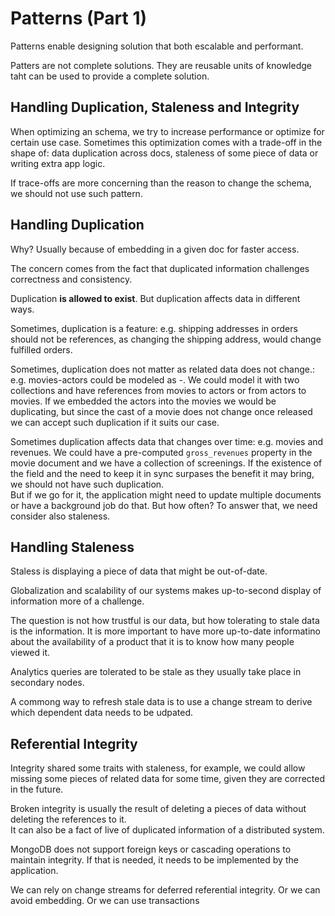 # Patterns (Part 1)

Patterns enable designing solution that both escalable and performant.

Patters are not complete solutions. They are reusable units of knowledge taht can be used to provide a complete solution.

## Handling Duplication, Staleness and Integrity

When optimizing an schema, we try to increase performance or optimize for certain use case. Sometimes this optimization comes with a trade-off in the shape of: data duplication across docs, staleness of some piece of data or writing extra app logic.

If trace-offs are more concerning than the reason to change the schema, we should not use such pattern.

## Handling Duplication

Why? Usually because of embedding in a given doc for faster access.

The concern comes from the fact that duplicated information challenges correctness and consistency.

Duplication **is allowed to exist**. But duplication affects data in different ways.

Sometimes, duplication is a feature: e.g. shipping addresses in orders should not be references, as changing the shipping address, would change fulfilled orders.

Sometimes, duplication does not matter as related data does not change.: e.g. movies-actors could be modeled as *-*. We could model it with two collections and have references from movies to actors or from actors to movies. If we embedded the actors into the movies we would be duplicating, but since the cast of a movie does not change once released we can accept such duplication if it suits our case.

Sometimes duplication affects data that changes over time: e.g. movies and revenues. We could have a pre-computed `gross_revenues` property in the movie document and we have a collection of screenings. If the existence of the field and the need to keep it in sync surpases the benefit it may bring, we should not have such duplication.<br/>
But if we go for it, the application might need to update multiple documents or have a background job do that. But how often? To answer that, we need consider also staleness.

## Handling Staleness

Staless is displaying a piece of data that might be out-of-date.

Globalization and scalability of our systems makes up-to-second display of information more of a challenge.

The question is not how trustful is our data, but how tolerating to stale data is the information. It is more important to have more up-to-date informatino about the availability of a product that it is to know how many people viewed it.

Analytics queries are tolerated to be stale as they usually take place in secondary nodes.

A commong way to refresh stale data is to use a change stream to derive which dependent data needs to be udpated.

## Referential Integrity

Integrity shared some traits with staleness, for example, we could allow missing some pieces of related data for some time, given they are corrected in the future.

Broken integrity is usually the result of deleting a pieces of data without deleting the references to it.<br/>
It can also be a fact of live of duplicated information of a distributed system.

MongoDB does not support foreign keys or cascading operations to maintain integrity. If that is needed, it needs to be implemented by the application.

We can rely on change streams for deferred referential integrity. Or we can avoid embedding. Or we can use transactions
